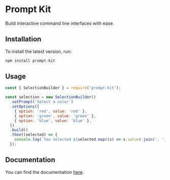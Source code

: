 # Prompt Kit

Build interactive command line interfaces with ease.

## Installation

To install the latest version, run:

```bash
npm install prompt-kit
```

## Usage

```js
const { SelectionBuilder } = require('prompt-kit');

const selection = new SelectionBuilder()
  .setPrompt('Select a color')
  .setOptions([
	{ option: 'red', value: 'red' },
	{ option: 'green', value: 'green' },
	{ option: 'blue', value: 'blue' },
  ])
  .build()
  .then((selected) => {
	console.log(`You selected ${selected.map((s) => s.value).join(', ')}`);
  });
```

## Documentation

You can find the documentation [here](https://docs.promptkit.xndr.tech/).